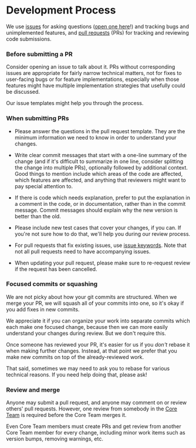 # Development Process

We use [issues] for asking questions ([open one here][newissue]!) and tracking
bugs and unimplemented features, and [pull requests] (PRs) for tracking and
reviewing code submissions.

### Before submitting a PR

Consider opening an issue to talk about it. PRs without corresponding issues
are appropriate for fairly narrow technical matters, not for fixes to
user-facing bugs or for feature implementations, especially when those features
might have multiple implementation strategies that usefully could be discussed.

Our issue templates might help you through the process.

### When submitting PRs

 - Please answer the questions in the pull request template. They are the
   minimum information we need to know in order to understand your changes.

 - Write clear commit messages that start with a one-line summary of the
   change (and if it's difficult to summarize in one line, consider
   splitting the change into multiple PRs), optionally followed by
   additional context. Good things to mention include which areas of the
   code are affected, which features are affected, and anything that
   reviewers might want to pay special attention to.

 - If there is code which needs explanation, prefer to put the explanation in a
   comment in the code, or in documentation, rather than in the commit message.
   Commit messages should explain why the new version is better than the old.

 - Please include new test cases that cover your changes, if you can. If you're
   not sure how to do that, we'll help you during our review process.

 - For pull requests that fix existing issues, use [issue keywords]. Note that
   not all pull requests need to have accompanying issues.

 - When updating your pull request, please make sure to re-request review if
   the request has been cancelled.

### Focused commits or squashing

We are not picky about how your git commits are structured. When we merge your
PR, we will squash all of your commits into one, so it's okay if you add fixes
in new commits.

We appreciate it if you can organize your work into separate commits which each
make one focused change, because then we can more easily understand your
changes during review. But we don't require this.

Once someone has reviewed your PR, it's easier for us if you _don't_ rebase it
when making further changes. Instead, at that point we prefer that you make new
commits on top of the already-reviewed work.

That said, sometimes we may need to ask you to rebase for various technical
reasons. If you need help doing that, please ask!

### Review and merge

Anyone may submit a pull request, and anyone may comment on or review others'
pull requests. However, one review from somebody in the [Core Team] is required
before the Core Team merges it.

Even Core Team members must create PRs and get review from another Core Team
member for every change, including minor work items such as version bumps,
removing warnings, etc.

[issues]: https://guides.github.com/features/issues/
[pull requests]: https://help.github.com/articles/about-pull-requests/
[issue keywords]: https://help.github.com/articles/closing-issues-using-keywords/
[Core Team]: https://github.com/orgs/credibil/people/
[newissue]: https://github.com/credibil/vc/issues/new
